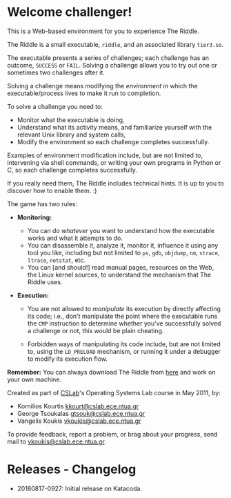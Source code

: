 Welcome challenger!
===================

This is a Web-based environment for you to experience
The Riddle.

The Riddle is a small executable, `riddle`, and an associated library
`tier3.so`.

The executable presents a series of challenges; each challenge has an outcome,
`SUCCESS` or `FAIL`. Solving a challenge allows you to try out one or
sometimes two challenges after it.

Solving a challenge means modifying the *environment* in which the
executable/process lives to make it run to completion.

To solve a challenge you need to:
* Monitor what the executable is doing,
* Understand what its activity means, and familiarize yourself with the
  relevant Unix library and system calls,
* Modify the environment so each challenge completes successfully.

Examples of environment modification include, but are not limited to,
intervening via shell commands, or writing your own programs in Python or C, so
each challenge completes successfully.

If you really need them, The Riddle includes technical hints.
It is up to you to discover how to enable them. :)

The game has two rules:

* **Monitoring:**
  * You can do *whatever* you want to understand how the executable works and
    what it attempts to do.
  * You can disassemble it, analyze it, monitor it, influence it using any tool
    you like, including but not limited to `ps`, `gdb`, `objdump`, `nm`,
    `strace`, `ltrace`, `netstat`, etc.
  * You can [and should!] read manual pages, resources on the Web, the Linux
    kernel sources, to understand the mechanism that The Riddle uses.

* **Execution:**

  * You are not allowed to *manipulate* its execution by directly affecting its
    code; i.e., don't manipulate the point where the executable runs the `CMP`
    instruction to determine whether you've successfully solved a challenge or
    not, this would be plain cheating.

  * Forbidden ways of manipulating its code include, but are not limited to,
    using the `LD_PRELOAD` mechanism, or running it under a debugger to modify
    its execution flow.


**Remember:** You can always download The Riddle from
[here](http://www.cslab.ece.ntua.gr/courses/compsyslab/files/riddle/riddle.tgz)
and work on your own machine.

Created as part of [CSLab](http://www.cslab.ece.ntua.gr)'s Operating Systems
Lab course in May 2011, by:

* Kornilios Kourtis <kkourt@cslab.ece.ntua.gr>
* George Tsoukalas <gtsouk@cslab.ece.ntua.gr>
* Vangelis Koukis <vkoukis@cslab.ece.ntua.gr>

To provide feedback, report a problem, or brag about your progress,
send mail to [vkoukis@cslab.ece.ntua.gr](mailto:vkoukis@cslab.ece.ntua.gr).


Releases - Changelog
====================

* 20180817-0927: Initial release on Katacoda.
